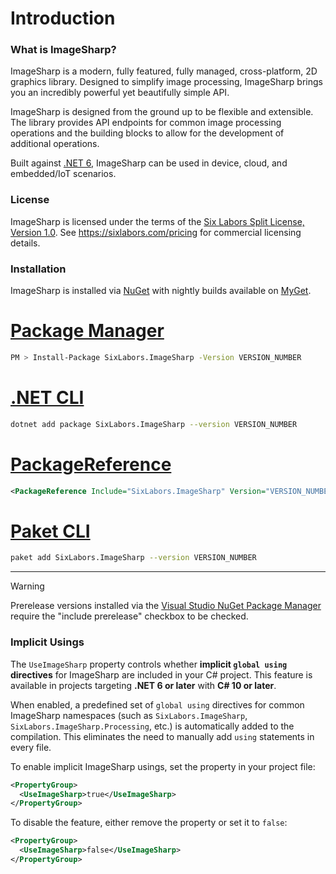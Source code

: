 # Introduction

### What is ImageSharp?
ImageSharp is a modern, fully featured, fully managed, cross-platform, 2D graphics library.
Designed to simplify image processing, ImageSharp brings you an incredibly powerful yet beautifully simple API.

ImageSharp is designed from the ground up to be flexible and extensible. The library provides API endpoints for common image processing operations and the building blocks to allow for the development of additional operations.  

Built against [.NET 6](https://learn.microsoft.com/en-us/dotnet/core/whats-new/dotnet-6), ImageSharp can be used in device, cloud, and embedded/IoT scenarios.  
  
### License  
ImageSharp is licensed under the terms of the [Six Labors Split License, Version 1.0](https://github.com/SixLabors/ImageSharp/blob/main/LICENSE). See https://sixlabors.com/pricing for commercial licensing details.
  
### Installation
  
ImageSharp is installed via [NuGet](https://www.nuget.org/packages/SixLabors.ImageSharp) with nightly builds available on [MyGet](https://www.myget.org/feed/sixlabors/package/nuget/SixLabors.ImageSharp).

# [Package Manager](#tab/tabid-1)

```bash
PM > Install-Package SixLabors.ImageSharp -Version VERSION_NUMBER
```

# [.NET CLI](#tab/tabid-2)

```bash
dotnet add package SixLabors.ImageSharp --version VERSION_NUMBER
```

# [PackageReference](#tab/tabid-3)

```xml
<PackageReference Include="SixLabors.ImageSharp" Version="VERSION_NUMBER" />
```

# [Paket CLI](#tab/tabid-4)

```bash
paket add SixLabors.ImageSharp --version VERSION_NUMBER
```

***

>[!WARNING]
>Prerelease versions installed via the [Visual Studio NuGet Package Manager](https://docs.microsoft.com/en-us/nuget/consume-packages/install-use-packages-visual-studio) require the "include prerelease" checkbox to be checked.

### Implicit Usings

The `UseImageSharp` property controls whether **implicit `global using` directives** for ImageSharp are included in your C# project. This feature is available in projects targeting **.NET 6 or later** with **C# 10 or later**.

When enabled, a predefined set of `global using` directives for common ImageSharp namespaces (such as `SixLabors.ImageSharp`, `SixLabors.ImageSharp.Processing`, etc.) is automatically added to the compilation. This eliminates the need to manually add `using` statements in every file.

To enable implicit ImageSharp usings, set the property in your project file:

```xml
<PropertyGroup>
  <UseImageSharp>true</UseImageSharp>
</PropertyGroup>
```

To disable the feature, either remove the property or set it to `false`:

```xml
<PropertyGroup>
  <UseImageSharp>false</UseImageSharp>
</PropertyGroup>
```

